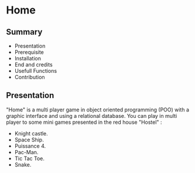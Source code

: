 # Home

## Summary
- Presentation
- Prerequisite
- Installation
- End and credits
- Usefull Functions
- Contribution

## Presentation
"Home" is a multi player game in object oriented programming (POO) with a graphic interface and using a relational database.
You can play in multi player to some mini games presented in the red house "Hostel" :
- Knight castle.
- Space Ship.
- Puissance 4.
- Pac-Man.
- Tic Tac Toe.
- Snake.
